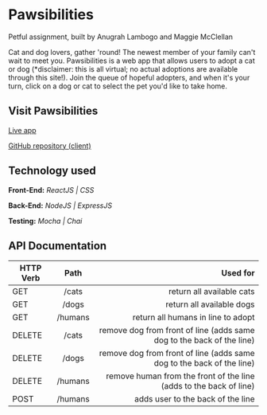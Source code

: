 # Pawsibilities
Petful assignment, built by Anugrah Lambogo and Maggie McClellan

Cat and dog lovers, gather 'round! The newest member of your family can't wait to meet you. Pawsibilities is a web app that allows users to adopt a cat or dog (*disclaimer: this is all virtual; no actual adoptions are available through this site!). Join the queue of hopeful adopters, and when it's your turn, click on a dog or cat to select the pet you'd like to take home.

## Visit Pawsibilities
[Live app](https://pawsibilities-app.now.sh/ "Pawsibilities")

[GitHub repository (client)](https://github.com/thinkful-ei-iguana/anugrah-maggie-petful-client "Pawsibilities client repo")

## Technology used

**Front-End:** *ReactJS | CSS*

**Back-End:** *NodeJS | ExpressJS*

**Testing:** *Mocha | Chai*

## API Documentation

| **HTTP Verb** | **Path**                           | **Used for**         |
| --------- |:--------------------------------------:| --------------------:|
| GET       | /cats | return all available cats     |
| GET       | /dogs  | return all available dogs    |
| GET       | /humans  | return all humans in line to adopt    |
| DELETE  | /cats   | remove dog from front of line (adds same dog to the back of the line) |
| DELETE | /dogs | remove dog from front of line (adds same dog to the back of the line) |
| DELETE | /humans | remove human from the front of the line (adds to the back of line)|
| POST | /humans  | adds user to the back of the line  |


